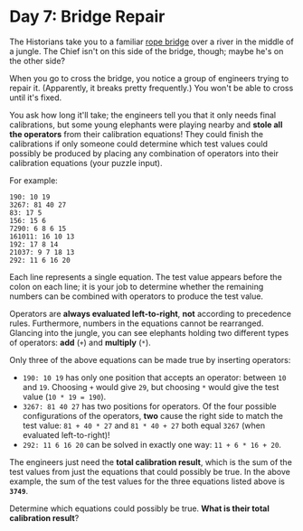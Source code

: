 # Day 7: Bridge Repair

The Historians take you to a familiar [rope bridge](https://adventofcode.com/2022/day/9) over a river in the middle of a 
jungle. The Chief isn't on this side of the bridge, though; maybe he's on the other side?

When you go to cross the bridge, you notice a group of engineers trying to repair it. (Apparently, it breaks pretty 
frequently.) You won't be able to cross until it's fixed.

You ask how long it'll take; the engineers tell you that it only needs final calibrations, but some young elephants were 
playing nearby and **stole all the operators** from their calibration equations! They could finish the calibrations if 
only someone could determine which test values could possibly be produced by placing any combination of operators into 
their calibration equations (your puzzle input).

For example:
```
190: 10 19
3267: 81 40 27
83: 17 5
156: 15 6
7290: 6 8 6 15
161011: 16 10 13
192: 17 8 14
21037: 9 7 18 13
292: 11 6 16 20
```
Each line represents a single equation. The test value appears before the colon on each line; it is your job to 
determine whether the remaining numbers can be combined with operators to produce the test value.

Operators are **always evaluated left-to-right**, **not** according to precedence rules. Furthermore, numbers in the 
equations cannot be rearranged. Glancing into the jungle, you can see elephants holding two different types of 
operators: **add** (`+`) and **multiply** (`*`).

Only three of the above equations can be made true by inserting operators:
* `190: 10 19` has only one position that accepts an operator: between `10` and `19`. Choosing `+` would give `29`, but 
choosing `*` would give the test value (`10 * 19 = 190`).
* `3267: 81 40 27` has two positions for operators. Of the four possible configurations of the operators, **two** cause 
the right side to match the test value: `81 + 40 * 27` and `81 * 40 + 27` both equal `3267` (when evaluated 
left-to-right)!
* `292: 11 6 16 20` can be solved in exactly one way: `11 + 6 * 16 + 20`.

The engineers just need the **total calibration result**, which is the sum of the test values from just the equations 
that could possibly be true. In the above example, the sum of the test values for the three equations listed above is 
**`3749`**.

Determine which equations could possibly be true. **What is their total calibration result**?